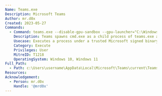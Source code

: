 ```yaml
---
Name: Teams.exe
Description: Microsoft Teams
Author: mr.d0x
Created: 2023-05-27
Commands:
  - Command: teams.exe --disable-gpu-sandbox --gpu-launcher="C:\Windows\system32\cmd.exe /c ping google.com &&"
    Description: Teams spawns cmd.exe as a child process of teams.exe and executes the ping command
    Usecase: Executes a process under a trusted Microsoft signed binary
    Category: Execute
    Privileges: User
    MitreID: T1218
    OperatingSystem: Windows 10, Windows 11
Full_Path:
  - Path: c:\Users\username\AppData\Local\Microsoft\Teams\current\Teams.exe
Resources:
Acknowledgement:
  - Person: mr.d0x
    Handle: '@mrd0x'
---
```


